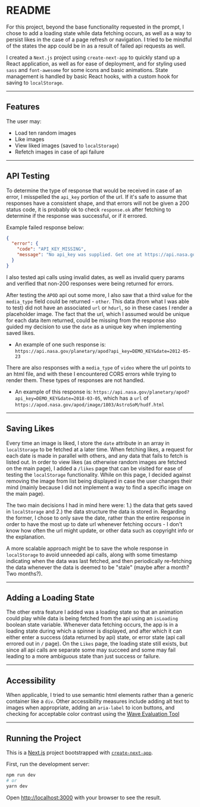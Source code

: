 # README

For this project, beyond the base functionality requested in the prompt, I chose to add a loading state while data fetching occurs, as well as a way to persist likes in the case of a page refresh or navigation. I tried to be mindful of the states the app could be in as a result of failed api requests as well.

I created a `Next.js` project using `create-next-app` to quickly stand up a React application, as well as for ease of deployment, and for styling used `sass` and `font-awesome` for some icons and basic animations. State management is handled by basic React hooks, with a custom hook for saving to `localStorage`.

---

## Features

The user may:

- Load ten random images
- Like images
- View liked images (saved to `localStorage`)
- Refetch images in case of api failure

---

## API Testing

To determine the type of response that would be received in case of an error, I misspelled the `api_key` portion of the url. If it's safe to assume that responses have a consistent shape, and that errors will not be given a 200 status code, it is probably ok to check `response.ok` after fetching to determine if the response was successful, or if it errored.

Example failed response below:

```json
{
  "error": {
    "code": "API_KEY_MISSING",
    "message": "No api_key was supplied. Get one at https://api.nasa.gov:443"
  }
}
```

I also tested api calls using invalid dates, as well as invalid query params and verified that non-200 responses were being returned for errors.

After testing the `APOD` api out some more, I also saw that a third value for the `media_type` field could be returned - `other`. This data (from what I was able to test) did not have an associated `url` or `hdurl`, so in these cases I render a placeholder image. The fact that the url, which I assumed would be unique for each data item returned, could be missing from the response also guided my decision to use the `date` as a unique key when implementing saved likes.

- An example of one such response is: `https://api.nasa.gov/planetary/apod?api_key=DEMO_KEY&date=2012-05-23`

There are also responses with a `media_type` of `video` where the url points to an html file, and with these I encountered CORS errors while trying to render them. These types of responses are not handled.

- An example of this response is: `https://api.nasa.gov/planetary/apod?api_key=DEMO_KEY&date=2018-03-05`, which has a `url` of `https://apod.nasa.gov/apod/image/1803/AstroSoM/hudf.html`

---

## Saving Likes

Every time an image is liked, I store the `date` attribute in an array in `localStorage` to be fetched at a later time. When fetching likes, a request for each date is made in parallel with others, and any data that fails to fetch is listed out. In order to view likes (as otherwise random images are fetched on the main page), I added a `/likes` page that can be visited for ease of testing the `localStorage` functionality. While on this page, I decided against removing the image from list being displayed in case the user changes their mind (mainly because I did not implement a way to find a specific image on the main page).

The two main decisions I had in mind here were: 1.) the data that gets saved in `localStorage` and 2.) the data structure the data is stored in. Regarding the former, I chose to only save the date, rather than the entire response in order to have the most up to date url whenever fetching occurs - I don't know how often the url might update, or other data such as copyright info or the explanation.

A more scalable approach might be to save the whole response in `localStorage` to avoid unneeded api calls, along with some timestamp indicating when the data was last fetched, and then periodically re-fetching the data whenever the data is deemed to be "stale" (maybe after a month? Two months?).

---

## Adding a Loading State

The other extra feature I added was a loading state so that an animation could play while data is being fetched from the api using an `isLoading` boolean state variable. Whenever data fetching occurs, the app is in a loading state during which a spinner is displayed, and after which it can either enter a success (data returned by api) state, or error state (api call errored out in `/` page). On the `Likes` page, the loading state still exists, but since all api calls are separate some may succeed and some may fail leading to a more ambiguous state than just success or failure.

---

## Accessibility

When applicable, I tried to use semantic html elements rather than a generic container like a `div`. Other accessibility measures include adding alt text to images when appropriate, adding an `aria-label` to icon buttons, and checking for acceptable color contrast using the [Wave Evaluation Tool](https://wave.webaim.org/)

---

## Running the Project

This is a [Next.js](https://nextjs.org/) project bootstrapped with [`create-next-app`](https://github.com/vercel/next.js/tree/canary/packages/create-next-app).

First, run the development server:

```bash
npm run dev
# or
yarn dev
```

Open [http://localhost:3000](http://localhost:3000) with your browser to see the result.
